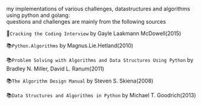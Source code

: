 my implementations of various challenges, datastructures and algorithms using python and golang:  
questions and challenges are mainly from the following sources
  
&#x1F4D8;`Cracking the Coding Interview`                                     by Gayle Laakmann McDowell(2015) 

&#x1F4DA;`Python.Algorithms`                                                 by Magnus.Lie.Hetland(2010)  

&#x1F4DA;`Problem Solving with Algorithms and Data Structures Using Python`  by Bradley N. Miller, David L. Ranum(2011)  

&#x1F4DA;`The Algorithm Design Manual`                                       by Steven S. Skiena(2008)  

&#x1F4DA;`Data Structures and Algorithms in Python`                          by Michael T. Goodrich(2013)
